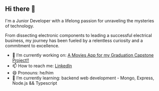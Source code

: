 ## Hi there 👋

I'm a Junior Developer with a lifelong passion for unraveling the mysteries of technology. 

From dissecting electronic components to leading a successful electrical business, my journey has been fueled by a relentless curiosity and a commitment to excellence.

- 🔭 I’m currently working on: <a href='https://github.com/DaveJamieson/movies-app'>A Movies App for my Graduation Capstone Project!!</a>
- 📫 How to reach me: <a href='https://www.linkedin.com/in/dave33jamieson/'>LinkedIn</a>
- 😄 Pronouns: he/him
- 🌱 I’m currently learning: backend web development - Mongo, Express, Node.js && Typescript

<!--
**DaveJamieson/DaveJamieson** is a ✨ _special_ ✨ repository because its `README.md` (this file) appears on your GitHub profile.

Here are some ideas to get you started:

- 👯 I’m looking to collaborate on ...
- 🤔 I’m looking for help with ...
- 💬 Ask me about ...

- ⚡ Fun fact: ...
-->
